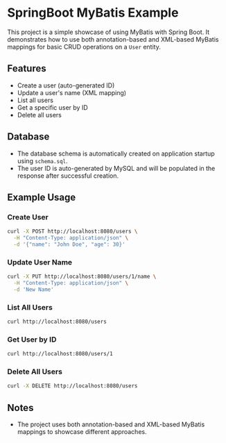 # SpringBoot MyBatis Example

This project is a simple showcase of using MyBatis with Spring Boot. It demonstrates how to use both annotation-based and XML-based MyBatis mappings for basic CRUD operations on a `User` entity.

## Features
- Create a user (auto-generated ID)
- Update a user's name (XML mapping)
- List all users
- Get a specific user by ID
- Delete all users

## Database
- The database schema is automatically created on application startup using `schema.sql`.
- The user ID is auto-generated by MySQL and will be populated in the response after successful creation.

## Example Usage

### Create User
```bash
curl -X POST http://localhost:8080/users \
  -H "Content-Type: application/json" \
  -d '{"name": "John Doe", "age": 30}'
```

### Update User Name
```bash
curl -X PUT http://localhost:8080/users/1/name \
  -H "Content-Type: application/json" \
  -d 'New Name'
```

### List All Users
```bash
curl http://localhost:8080/users
```

### Get User by ID
```bash
curl http://localhost:8080/users/1
```

### Delete All Users
```bash
curl -X DELETE http://localhost:8080/users
```

## Notes
- The project uses both annotation-based and XML-based MyBatis mappings to showcase different approaches.
